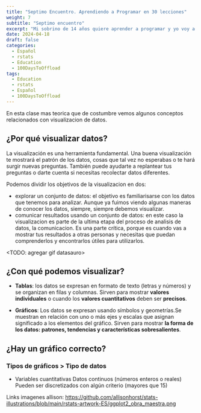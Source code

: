 ```yaml
---
title: "Septimo Encuentro. Aprendiendo a Programar en 30 lecciones"
weight: 7
subtitle: "Septimo encuentro"
excerpt: "Mi sobrino de 14 años quiere aprender a programar y yo voy a enseñarle. En esta clase mas teorica que de costumbre vemos algunos conceptos relacionados con visualizacion de datos."
date: 2024-04-18
draft: false
categories:
  - Español
  - rstats
  - Education
  - 100DaysToOffload
tags: 
  - Education
  - rstats
  - Español
  - 100DaysToOffload
---
```


En esta clase mas teorica que de costumbre vemos algunos conceptos relacionados con visualizacion de datos.

## ¿Por qué visualizar datos? 

La visualización es una herramienta fundamental. Una buena visualización te mostrará el patrón de los datos, cosas que tal vez no esperabas o te hará surgir nuevas preguntas. También puede ayudarte a replantear tus preguntas o darte cuenta si necesitas recolectar datos diferentes.

Podemos dividir los objetivos de la visualizacion en dos:

* explorar un conjunto de datos: el objetivo es familiarisarse con los datos que tenemos para analizar.  Aunque ya fuimos viendo algunas maneras de conocer los datos, siempre, siempre debemos visualizar. 
* comunicar resultados usando un conjunto de datos: en este caso la visualizacion es parte de la ultima etapa del proceso de analisis de datos, la comunicacion.  Es una parte crítica, porque es cuando vas a mostrar tus resultados a otras personas y necesitas que puedan comprenderlos y encontrarlos útiles para utilizarlos. 

<TODO: agregar gif datasauro>


## ¿Con qué podemos visualizar?

* **Tablas**: los datos se expresan en formato de texto (letras y números) y se organizan en filas y columnas. Sirven para mostrar **valores individuales** o cuando los **valores cuantitativos** deben ser **precisos**.

* **Gráficos**: Los datos se expresan usando símbolos y geometrías.Se muestran en relación con uno o más ejes y escalas que asignan significado a los elementos del gráfico. Sirven para mostrar **la forma de los datos: patrones, tendencias y características sobresalientes**.

## ¿Hay un gráfico correcto?


### Tipos de gráficos > Tipo de datos

* Variables cuantitativas 
Datos continuos (números enteros o reales)
Pueden ser discretizados con algún criterio (mayores que 15)

<Agregar imagenes de Alison>





Links imagenes allison: https://github.com/allisonhorst/stats-illustrations/blob/main/rstats-artwork-ES/ggplot2_obra_maestra.png


 
